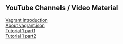 <h2>YouTube Channels / Video Material</h2>
<p>
  <a href="https://www.youtube.com/watch?v=vBreXjkizgo&t=2376s">Vagrant introduction</a><br>
  <a href="https://blog.scottlowe.org/2016/01/18/multi-machine-vagrant-json/">About vagrant.json</a><br>
  <a href="https://www.youtube.com/watch?v=sjV4JdAw-Vs">Tutorial 1 part1</a><br>
  <a href="https://www.youtube.com/watch?v=X8iC5Q5lKLg">Tutorial 1 part2 </a><br>
</p>
